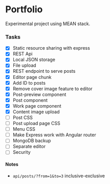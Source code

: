 # Portfolio

Experimental project using MEAN stack.

### Tasks

- [x] Static resource sharing with express
- [x] REST Api
- [X] Local JSON storage
- [x] File upload
- [x] REST endpoint to serve posts
- [x] Editor page chunk
- [x] Add ID to posts
- [x] Remove cover image feature to editor
- [x] Post-preview component
- [x] Post component
- [x] Work page component
- [x] Content image upload
- [ ] Post CSS
- [ ] Post upload page CSS
- [ ] Menu CSS
- [ ] Make Express work with Angular router
- [ ] MongoDB backup
- [ ] Separate editor
- [ ] Security

#### Notes

- `api/posts/?from=1&to=3` inclusive-exclusive